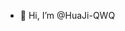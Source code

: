 - 👋 Hi, I’m @HuaJi-QWQ

<!---
HuaJi-QWQ/HuaJi-QWQ is a ✨ special ✨ repository because its `README.md` (this file) appears on your GitHub profile.
You can click the Preview link to take a look at your changes.
--->
